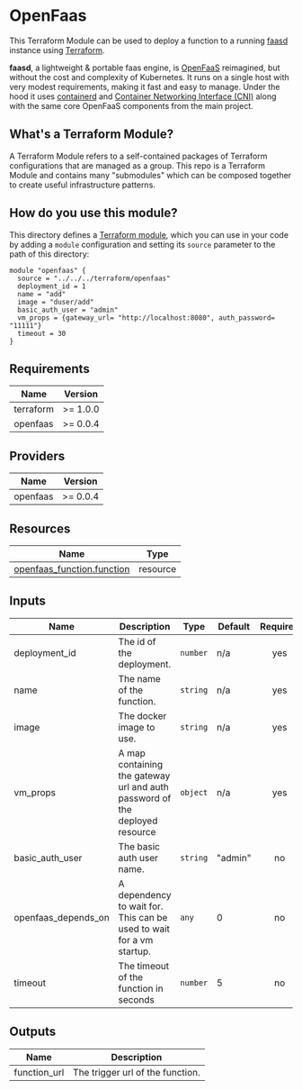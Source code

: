 # OpenFaas

This Terraform Module can be used to deploy a function to a running [faasd](https://github.com/openfaas/faasd) instance 
using [Terraform](https://www.terraform.io/).

__faasd__, a lightweight & portable faas engine, is [OpenFaaS](https://github.com/openfaas/) reimagined, but without the cost and complexity of Kubernetes. It runs on a single host with very modest requirements, making it fast and easy to manage. Under the hood it uses [containerd](https://containerd.io/) and [Container Networking Interface (CNI)](https://github.com/containernetworking/cni) along with the same core OpenFaaS components from the main project.

## What's a Terraform Module?

A Terraform Module refers to a self-contained packages of Terraform configurations that are managed as a group. This repo
is a Terraform Module and contains many "submodules" which can be composed together to create useful infrastructure patterns.

## How do you use this module?

This directory defines a [Terraform module](https://www.terraform.io/docs/modules/usage.html), which you can use in your
code by adding a `module` configuration and setting its `source` parameter to the path of this directory:

```hcl
module "openfaas" {
  source = "../../../terraform/openfaas"
  deployment_id = 1
  name = "add"
  image = "duser/add"
  basic_auth_user = "admin"
  vm_props = {gateway_url= "http://localhost:8080", auth_password= "11111"}
  timeout = 30
}
```

<!-- BEGIN_TF_DOCS -->
## Requirements

| Name      | Version  |
|-----------|----------|
| terraform | >= 1.0.0 |
| openfaas  | >= 0.0.4 |

## Providers

| Name     | Version  |
|----------|----------|
| openfaas | >= 0.0.4 |

## Resources

| Name                                                                                                                     | Type     |
|--------------------------------------------------------------------------------------------------------------------------|----------|
| [openfaas_function.function](https://registry.terraform.io/providers/Waterdrips/openfaas/latest/docs/resources/function) | resource |

## Inputs

| Name                | Description                                                                 | Type     | Default | Required |
|---------------------|-----------------------------------------------------------------------------|----------|---------|:--------:|
| deployment_id       | The id of the deployment.                                                   | `number` | n/a     |   yes    |
| name                | The name of the function.                                                   | `string` | n/a     |   yes    |
| image               | The docker image to use.                                                    | `string` | n/a     |   yes    |
| vm\_props           | A map containing the gateway url and auth password of the deployed resource | `object` | n/a     |   yes    |
| basic_auth_user     | The basic auth user name.                                                   | `string` | "admin" |    no    |
| openfaas_depends_on | A dependency to wait for. This can be used to wait for a vm startup.        | `any`    | 0       |    no    |
| timeout             | The timeout of the function in seconds                                      | `number` | 5       |    no    |

## Outputs

| Name         | Description                      |
|--------------|----------------------------------|
| function_url | The trigger url of the function. |
<!-- END_TF_DOCS -->
